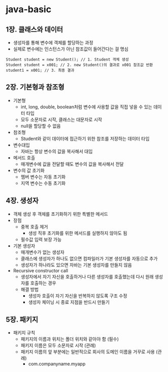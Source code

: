 # java-basic

## 1장. 클래스와 데이터

- 생성자를 통해 변수에 객체를 할당하는 과정
- 실제로 변수에는 인스턴스가 아닌 참조값이 들어간다는 걸 명심

```declarative
Student student = new Student(); // 1. Student 객체 생성
Student student = x001; // 2. new Student()의 결과로 x001 참조값 반환
student1 = x001; // 3. 최종 결과
```

## 2장. 기본형과 참조형

- 기본형
    - int, long, double, boolean처럼 변수에 사용할 값을 직접 넣을 수 있는 데이터 타입
    - 모두 소문자로 시작, 클래스는 대문자로 시작
    - null을 할당할 수 없음
- 참조형
    - Student와 같이 데이터에 접근하기 위한 참조를 저장하는 데이터 타입
- 변수대입
    - 자바는 항상 변수의 값을 복사해서 대입
- 메서드 호출
    - 매개변수에 값을 전달할 때도 변수의 값을 복사해서 전달
- 변수의 값 초기화
    - 멤버 변수는 자동 초기화
    - 지역 변수는 수동 초기화

## 4장. 생성자

- 객체 생성 후 객체를 초기화하기 위한 특별한 메서드
- 장점
    - 중복 호출 제거
        - 생성 직후 초기화를 위한 메서드를 실행하지 않아도 됨
    - 필수값 입력 보장 가능
- 기본 생성자
    - 매개변수가 없는 생성자
    - 클래스에 생성자가 하나도 없으면 컴파일러가 기본 생성자를 자동으로 추가
    - 생성자가 하나라도 있으면 자바는 기본 생성자를 만들지 않음
- Recursive constructor call
    - 생성자에서 자기 자신을 호출하거나 다른 생성자를 호출했는데 다시 원래 생성자를 호출하는 경우
    - 해결 방법
        - 생성자 호출이 자기 자신을 반복하지 않도록 구조 수정
        - 생성자 체이닝 시 종료 지점을 반드시 만들기

## 5장. 패키지

- 패키지 규칙
    - 패키지의 이름과 위치는 폴더 위치와 같아야 함 (필수)
    - 패키지 이름은 모두 소문자로 시작 (관례)
    - 패키지 이름의 앞 부분에는 일반적으로 회사의 도메인 이름을 거꾸로 사용 (관례)
        - com.companyname.myapp
